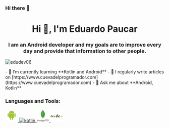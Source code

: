 ### Hi there 👋

<!--
**EduDev06/EduDev06** is a ✨ _special_ ✨ repository because its `README.md` (this file) appears on your GitHub profile. --!>


<h1 align="center">Hi 👋, I'm Eduardo Paucar</h1>
<h3 align="center">I am an Android developer and my goals are to improve every day and provide that information to other people.</h3>

<p align="left"> <img src="https://komarev.com/ghpvc/?username=edudev06&label=Profile%20views&color=0e75b6&style=flat" alt="edudev06" /> </p>

- 🌱 I’m currently learning **Kotlin and Android**

- 📝 I regularly write articles on [https://www.cuevadelprogramador.com](https://www.cuevadelprogramador.com)

- 💬 Ask me about **Android, Kotlin**


<h3 align="left">Languages and Tools:</h3>
<p align="left"> <a href="https://developer.android.com" target="_blank"> <img src="https://raw.githubusercontent.com/devicons/devicon/master/icons/android/android-original-wordmark.svg" alt="android" width="40" height="40"/> </a> <a href="https://kotlinlang.org" target="_blank"> <img src="https://www.vectorlogo.zone/logos/kotlinlang/kotlinlang-icon.svg" alt="kotlin" width="40" height="40"/> </a> <a href="https://www.mongodb.com/" target="_blank"> <img src="https://raw.githubusercontent.com/devicons/devicon/master/icons/mongodb/mongodb-original-wordmark.svg" alt="mongodb" width="40" height="40"/> </a> <a href="https://nodejs.org" target="_blank"> <img src="https://raw.githubusercontent.com/devicons/devicon/master/icons/nodejs/nodejs-original-wordmark.svg" alt="nodejs" width="40" height="40"/> </a> </p>
